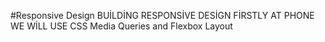 #Responsive Design 
BUİLDİNG RESPONSİVE DESİGN FİRSTLY AT PHONE
WE WİLL USE CSS Media Queries and Flexbox Layout